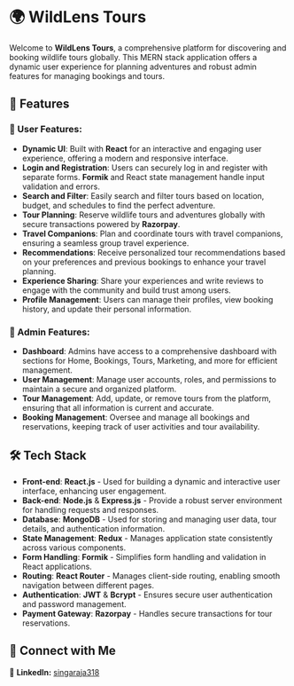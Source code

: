 # 🌍 WildLens Tours

Welcome to **WildLens Tours**, a comprehensive platform for discovering and booking wildlife tours globally. This MERN stack application offers a dynamic user experience for planning adventures and robust admin features for managing bookings and tours.

## 🚀 Features

### 🧳 User Features:
- **Dynamic UI**: Built with **React** for an interactive and engaging user experience, offering a modern and responsive interface.
- **Login and Registration**: Users can securely log in and register with separate forms. **Formik** and React state management handle input validation and errors.
- **Search and Filter**: Easily search and filter tours based on location, budget, and schedules to find the perfect adventure.
- **Tour Planning**: Reserve wildlife tours and adventures globally with secure transactions powered by **Razorpay**.
- **Travel Companions**: Plan and coordinate tours with travel companions, ensuring a seamless group travel experience.
- **Recommendations**: Receive personalized tour recommendations based on your preferences and previous bookings to enhance your travel planning.
- **Experience Sharing**: Share your experiences and write reviews to engage with the community and build trust among users.
- **Profile Management**: Users can manage their profiles, view booking history, and update their personal information.

### 🏢 Admin Features:
- **Dashboard**: Admins have access to a comprehensive dashboard with sections for Home, Bookings, Tours, Marketing, and more for efficient management.
- **User Management**: Manage user accounts, roles, and permissions to maintain a secure and organized platform.
- **Tour Management**: Add, update, or remove tours from the platform, ensuring that all information is current and accurate.
- **Booking Management**: Oversee and manage all bookings and reservations, keeping track of user activities and tour availability.

## 🛠️ Tech Stack

- **Front-end**: **React.js** - Used for building a dynamic and interactive user interface, enhancing user engagement.
- **Back-end**: **Node.js** & **Express.js** - Provide a robust server environment for handling requests and responses.
- **Database**: **MongoDB** - Used for storing and managing user data, tour details, and authentication information.
- **State Management**: **Redux** - Manages application state consistently across various components.
- **Form Handling**: **Formik** - Simplifies form handling and validation in React applications.
- **Routing**: **React Router** - Manages client-side routing, enabling smooth navigation between different pages.
- **Authentication**: **JWT** & **Bcrypt** - Ensures secure user authentication and password management.
- **Payment Gateway**: **Razorpay** - Handles secure transactions for tour reservations.

## 🤝 Connect with Me

💼 **LinkedIn:** [singaraja318](https://www.linkedin.com/in/singaraja318/)<br>

